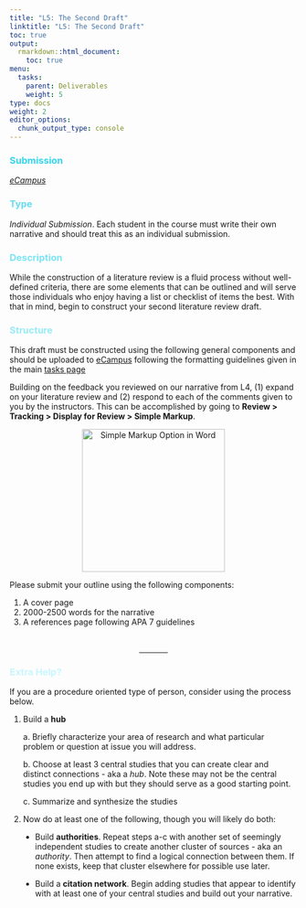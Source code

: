 ```yaml
---
title: "L5: The Second Draft"
linktitle: "L5: The Second Draft"
toc: true
output:
  rmarkdown::html_document:
    toc: true
menu:
  tasks:
    parent: Deliverables
    weight: 5
type: docs
weight: 2
editor_options: 
  chunk_output_type: console
---
```


<style>
ul {
    margin-left: 1.5em
}

#center {

text-align: center;

}
</style>



### <span style="color:#35d6ed">Submission</span>
<i>[eCampus](https://ecampus.wvu.edu)</i>

### <span style="color:#65ddef">Type</span>

<i>Individual Submission</i>. Each student in the course must write their own narrative and should treat this as an individual submission. 

### <span style="color:#7ae5f5">Description</span>

While the construction of a literature review is a fluid process without well-defined criteria, there are some elements that can be outlined and will serve those individuals who enjoy having a list or checklist of items the best. With that in mind, begin to construct your second literature review draft.

### <span style="color:#97ebf4">Structure</span>

This draft must be constructed using the following general components and should be uploaded to [eCampus](https://ecampus.wvu.edu/) following the formatting guidelines given in the main [tasks page](/tasks/#formatting)

Building on the feedback you reviewed on our narrative from L4, (1) expand on your literature review and (2) respond to each of the comments given to you by the instructors. This can be accomplished by going to <b>Review > Tracking > Display for Review > Simple Markup</b>.
<center>
 <a href="/img/reference/simple%20markup.png" target='_blank'>
         <img alt="Simple Markup Option in Word" src="/img/reference/simple%20markup.png"
         width=250">
 </a>
</center>

Please submit your outline using the following components:

1. A cover page
2. 2000-2500 words for the narrative
3. A references page following APA 7 guidelines
<br>
<center>
<hr style="width:10%"> 
</center>

### <span style="color:#c9f6ff">Extra Help?</span>

If you are a procedure oriented type of person, consider using the process below.

1. Build a <b>hub</b>
    
    a. Briefly characterize your area of research and what particular problem or question at issue you will address.
    
    b. Choose at least 3 central studies that you can create clear and distinct connections - aka a <i>hub</i>. Note these may not be the central studies you end up with but they should serve as a good starting point.
    
    c. Summarize and synthesize the studies
    
2. Now do at least one of the following, though you will likely do both:
    
  + Build <b>authorities</b>. Repeat steps a-c with another set of seemingly independent studies to create another cluster of sources - aka an <i>authority</i>. Then attempt to find a logical connection between them. If none exists, keep that cluster elsewhere for possible use later. 
    
  + Build a <b>citation network</b>. Begin adding studies that appear to identify with at least one of your central studies and build out your narrative.
<!--
<br>
<br>
<hr style="width:30%;text-align:left;margin-left:0">


<font size="-1"><a id="1" href="#" onclick="history.back();"><sup>1</sup></a> Adapted from an <a href="http://clt.astate.edu/mhayes/exampleoutline.htm" target="_blank"> example</a> by Dr. Marceline Thompson-Hayes, Arkansas State University</a></font>
-->
